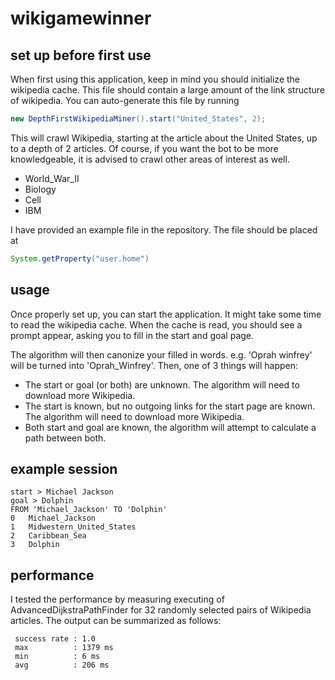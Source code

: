 # wikigamewinner

## set up before first use

When first using this application, keep in mind you should initialize the wikipedia cache. 
This file should contain a large amount of the link structure of wikipedia.
You can auto-generate this file by running

````java
new DepthFirstWikipediaMiner().start("United_States", 2);
````

This will crawl Wikipedia, starting at the article about the United States, up to a depth of 2 articles.
Of course, if you want the bot to be more knowledgeable, it is advised to crawl other areas of interest as well.

- World_War_II
- Biology
- Cell
- IBM

I have provided an example file in the repository.
The file should be placed at

````java
System.getProperty("user.home")
````

## usage

Once properly set up, you can start the application. It might take some time to read the wikipedia cache.
When the cache is read, you should see a prompt appear, asking you to fill in the start and goal page.

The algorithm will then canonize your filled in words. e.g. 'Oprah winfrey' will be turned into 'Oprah_Winfrey'.
Then, one of 3 things will happen:

- The start or goal (or both) are unknown. The algorithm will need to download more Wikipedia.
- The start is known, but no outgoing links for the start page are known. The algorithm will need to download more Wikipedia.
- Both start and goal are known, the algorithm will attempt to calculate a path between both.

## example session

````
start > Michael Jackson
goal > Dolphin
FROM 'Michael_Jackson' TO 'Dolphin'
0	Michael_Jackson
1	Midwestern_United_States
2	Caribbean_Sea
3	Dolphin
````

## performance

I tested the performance by measuring executing of AdvancedDijkstraPathFinder for 32 randomly selected pairs of Wikipedia articles. The output can be summarized as follows:

````
 success rate : 1.0     
 max          : 1379 ms 
 min          : 6 ms    
 avg          : 206 ms  
````
